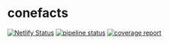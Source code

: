 # conefacts

[![Netlify Status](https://api.netlify.com/api/v1/badges/86e4fcca-5629-453d-a3a1-b0b6f2e7fec8/deploy-status)](https://app.netlify.com/sites/happy-brahmagupta-7e6dd6/deploys)
[![pipeline status](https://gitlab.com/caseykelly/conefacts/badges/master/pipeline.svg)](https://gitlab.com/caseykelly/conefacts/commits/master)
[![coverage report](https://gitlab.com/caseykelly/conefacts/badges/master/coverage.svg)](https://gitlab.com/caseykelly/conefacts/commits/master)
